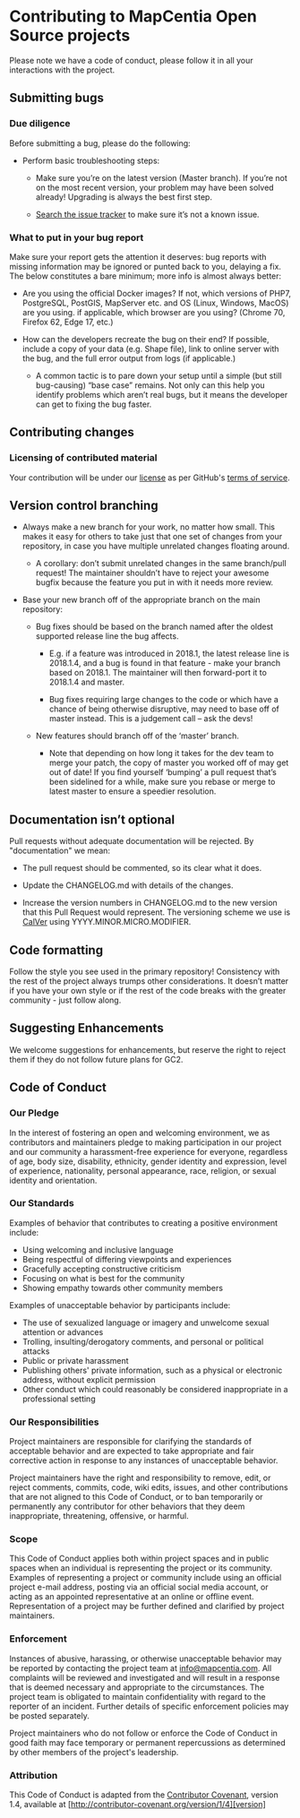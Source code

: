 # Contributing to MapCentia Open Source projects

Please note we have a code of conduct, please follow it in all your interactions with the project.

## Submitting bugs
### Due diligence
Before submitting a bug, please do the following:

- Perform basic troubleshooting steps:

    - Make sure you’re on the latest version (Master branch). If you’re not on the most recent version, your problem may have been solved already! Upgrading is always the best first step.

    - [Search the issue tracker](https://github.com/mapcentia/vidi/issues) to make sure it’s not a known issue.

### What to put in your bug report
Make sure your report gets the attention it deserves: bug reports with missing information may be ignored or punted back to you, delaying a fix. The below constitutes a bare minimum; more info is almost always better:

- Are you using the official Docker images? If not, which versions of PHP7, PostgreSQL, PostGIS, MapServer etc. and OS (Linux, Windows, MacOS) are you using. if applicable, which browser are you using? (Chrome 70, Firefox 62, Edge 17, etc.)

- How can the developers recreate the bug on their end? If possible, include a copy of your data (e.g. Shape file), link to online server with the bug, and the full error output from logs (if applicable.)

    - A common tactic is to pare down your setup until a simple (but still bug-causing) “base case” remains. Not only can this help you identify problems which aren’t real bugs, but it means the developer can get to fixing the bug faster.

## Contributing changes
### Licensing of contributed material
Your contribution will be under our [license](https://github.com/mapcentia/vidi/blob/master/LICENSE) as per GitHub's [terms of service](https://help.github.com/articles/github-terms-of-service/#6-contributions-under-repository-license).

## Version control branching
- Always make a new branch for your work, no matter how small. This makes it easy for others to take just that one set of changes from your repository, in case you have multiple unrelated changes floating around.

    - A corollary: don’t submit unrelated changes in the same branch/pull request! The maintainer shouldn’t have to reject your awesome bugfix because the feature you put in with it needs more review.

- Base your new branch off of the appropriate branch on the main repository:

    - Bug fixes should be based on the branch named after the oldest supported release line the bug affects.

        - E.g. if a feature was introduced in 2018.1, the latest release line is 2018.1.4, and a bug is found in that feature - make your branch based on 2018.1. The maintainer will then forward-port it to 2018.1.4 and master.

        - Bug fixes requiring large changes to the code or which have a chance of being otherwise disruptive, may need to base off of master instead. This is a judgement call – ask the devs!

    - New features should branch off of the ‘master’ branch.

        - Note that depending on how long it takes for the dev team to merge your patch, the copy of master you worked off of may get out of date! If you find yourself ‘bumping’ a pull request that’s been sidelined for a while, make sure you rebase or merge to latest master to ensure a speedier resolution.

## Documentation isn’t optional
Pull requests without adequate documentation will be rejected. By "documentation" we mean:

- The pull request should be commented, so its clear what it does.

- Update the CHANGELOG.md with details of the changes. 

- Increase the version numbers in CHANGELOG.md to the new version that this Pull Request would represent. The versioning scheme we use is [CalVer](https://calver.org/) using YYYY.MINOR.MICRO.MODIFIER.
   
## Code formatting
Follow the style you see used in the primary repository! Consistency with the rest of the project always trumps other considerations. It doesn’t matter if you have your own style or if the rest of the code breaks with the greater community - just follow along.

## Suggesting Enhancements
We welcome suggestions for enhancements, but reserve the right to reject them if they do not follow future plans for GC2.

## Code of Conduct

### Our Pledge

In the interest of fostering an open and welcoming environment, we as
contributors and maintainers pledge to making participation in our project and
our community a harassment-free experience for everyone, regardless of age, body
size, disability, ethnicity, gender identity and expression, level of experience,
nationality, personal appearance, race, religion, or sexual identity and
orientation.

### Our Standards

Examples of behavior that contributes to creating a positive environment
include:

* Using welcoming and inclusive language
* Being respectful of differing viewpoints and experiences
* Gracefully accepting constructive criticism
* Focusing on what is best for the community
* Showing empathy towards other community members

Examples of unacceptable behavior by participants include:

* The use of sexualized language or imagery and unwelcome sexual attention or
advances
* Trolling, insulting/derogatory comments, and personal or political attacks
* Public or private harassment
* Publishing others' private information, such as a physical or electronic
  address, without explicit permission
* Other conduct which could reasonably be considered inappropriate in a
  professional setting

### Our Responsibilities

Project maintainers are responsible for clarifying the standards of acceptable
behavior and are expected to take appropriate and fair corrective action in
response to any instances of unacceptable behavior.

Project maintainers have the right and responsibility to remove, edit, or
reject comments, commits, code, wiki edits, issues, and other contributions
that are not aligned to this Code of Conduct, or to ban temporarily or
permanently any contributor for other behaviors that they deem inappropriate,
threatening, offensive, or harmful.

### Scope

This Code of Conduct applies both within project spaces and in public spaces
when an individual is representing the project or its community. Examples of
representing a project or community include using an official project e-mail
address, posting via an official social media account, or acting as an appointed
representative at an online or offline event. Representation of a project may be
further defined and clarified by project maintainers.

### Enforcement

Instances of abusive, harassing, or otherwise unacceptable behavior may be
reported by contacting the project team at info@mapcentia.com. All
complaints will be reviewed and investigated and will result in a response that
is deemed necessary and appropriate to the circumstances. The project team is
obligated to maintain confidentiality with regard to the reporter of an incident.
Further details of specific enforcement policies may be posted separately.

Project maintainers who do not follow or enforce the Code of Conduct in good
faith may face temporary or permanent repercussions as determined by other
members of the project's leadership.

### Attribution

This Code of Conduct is adapted from the [Contributor Covenant][homepage], version 1.4,
available at [http://contributor-covenant.org/version/1/4][version]

[homepage]: http://contributor-covenant.org
[version]: http://contributor-covenant.org/version/1/4/